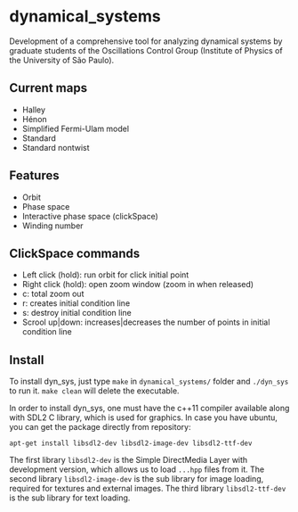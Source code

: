 # dynamical_systems
Development of a comprehensive tool for analyzing dynamical systems by graduate students of the Oscillations Control Group (Institute of Physics of the University of São Paulo).

## Current maps
* Halley
* Hénon
* Simplified Fermi-Ulam model
* Standard
* Standard nontwist 

## Features
* Orbit 
* Phase space
* Interactive phase space (clickSpace)
* Winding number

## ClickSpace commands
* Left click (hold): run orbit for click initial point
* Right click (hold): open zoom window (zoom in when released)
* c: total zoom out
* r: creates initial condition line
* s: destroy initial condition line
* Scrool up|down: increases|decreases the number of points in initial condition line

## Install
To install dyn_sys, just type `make` in `dynamical_systems/` folder and `./dyn_sys` to run it. `make clean` will delete the executable.

In order to install dyn_sys, one must have the c++11 compiler available along with SDL2 C library, which is used for graphics. In case you have ubuntu, you can get the package directly from repository:

`apt-get install libsdl2-dev libsdl2-image-dev libsdl2-ttf-dev`

The first library `libsdl2-dev` is the Simple DirectMedia Layer with development version, which allows us to load `...hpp` files from it.
The second library `libsdl2-image-dev` is the sub library for image loading, required for textures and external images.
The third library `libsdl2-ttf-dev` is the sub library for text loading.
